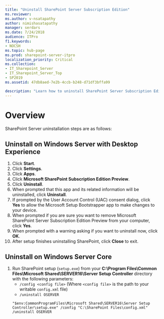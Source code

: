 ```yaml
---
title: "Uninstall SharePoint Server Subscription Edition"
ms.reviewer: 
ms.author: v-nsatapathy
author: nimishasatapathy
manager: serdars
ms.date: 7/24/2018
audience: ITPro
f1.keywords:
- NOCSH
ms.topic: hub-page
ms.prod: sharepoint-server-itpro
localization_priority: Critical
ms.collection:
- IT_Sharepoint_Server
- IT_Sharepoint_Server_Top
- SP2019
ms.assetid: 47db8aed-7e2b-4ccb-b248-d71df3bffa99

description: "Learn how to uninstall SharePoint Server Subscription Edition in various topologies."
---
```


# Overview
<a name="section1"> </a>

SharePoint Server uninstallation steps are as follows:

## Uninstall on Windows Server with Desktop Experience

1. Click **Start**.
2. Click **Settings**.
3. Click **Apps**.
4. Click **Microsoft SharePoint Subscription Edition Preview**.
5. Click **Uninstall**.
6. When prompted that this app and its related information will be uninstalled, click **Uninstall**.
7. If prompted by the User Account Control (UAC) consent dialog, click **Yes** to allow the Microsoft Setup Bootstrapper app to make changes to your device.
8. When prompted if you are sure you want to remove Microsoft SharePoint Server Subscription Edition Preview from your computer, click **Yes**.
9. When prompted with a warning asking if you want to uninstall now, click **OK**.
10. After setup finishes uninstalling SharePoint, click **Close** to exit.

## Uninstall on Windows Server Core

1. Run SharePoint setup (`setup.exe`) from your **C:\Program Files\Common Files\Microsoft Shared\SERVER16\Server Setup Controller** directory with the following parameters:
    - `/config <config file>` (Where `<config file>` is the path to your writable `config.xml` file)
    - `/uninstall OSERVER`
    ```
    "$env:CommonProgramFiles\Microsoft Shared\SERVER16\Server Setup Controller\setup.exe" /config "C:\SharePoint Files\config.xml" /uninstall OSERVER
    ```
